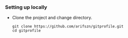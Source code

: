 
### Setting up locally

- Clone the project and change directory.

  ```shell
  git clone https://github.com/arifszn/gitprofile.git
  cd gitprofile
  ```
